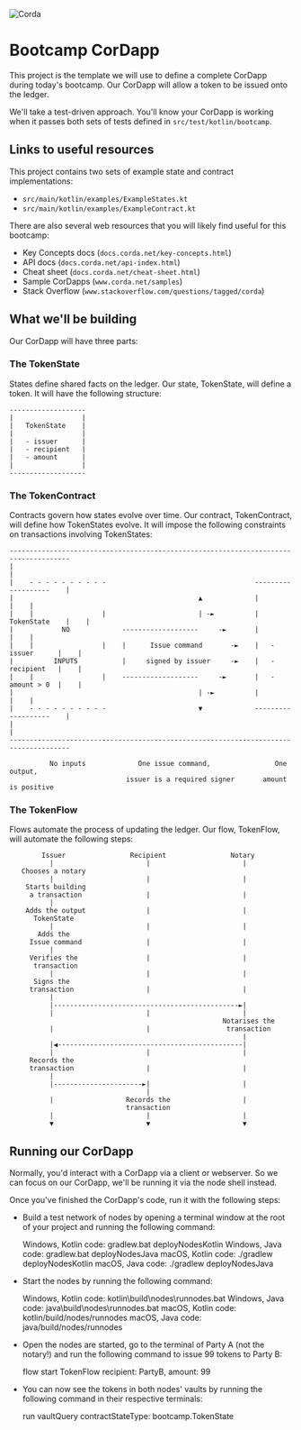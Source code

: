 ![Corda](https://www.corda.net/wp-content/uploads/2016/11/fg005_corda_b.png)

# Bootcamp CorDapp

This project is the template we will use to define a complete CorDapp during 
today's bootcamp. Our CorDapp will allow a token to be issued onto the ledger.

We'll take a test-driven approach. You'll know your CorDapp is working 
when it passes both sets of tests defined in `src/test/kotlin/bootcamp`.

## Links to useful resources

This project contains two sets of example state and contract implementations:

* `src/main/kotlin/examples/ExampleStates.kt`
* `src/main/kotlin/examples/ExampleContract.kt`

There are also several web resources that you will likely find useful for this 
bootcamp:

* Key Concepts docs (`docs.corda.net/key-concepts.html`)
* API docs (`docs.corda.net/api-index.html`)
* Cheat sheet (`docs.corda.net/cheat-sheet.html`)
* Sample CorDapps (`www.corda.net/samples`)
* Stack Overflow (`www.stackoverflow.com/questions/tagged/corda`)

## What we'll be building

Our CorDapp will have three parts:

### The TokenState

States define shared facts on the ledger. Our state, TokenState, will define a 
token. It will have the following structure:

    -------------------
    |                 |
    |   TokenState    |
    |                 |
    |   - issuer      |
    |   - recipient   |
    |   - amount      |
    |                 |
    -------------------

### The TokenContract

Contracts govern how states evolve over time. Our contract, TokenContract, 
will define how TokenStates evolve. It will impose the following constraints 
on transactions involving TokenStates:

    -------------------------------------------------------------------------------------
    |                                                                                   |
    |    - - - - - - - - - -                                     -------------------    |
    |                                              ▲             |                 |    |
    |    |                 |                       | -►          |   TokenState    |    |
    |            NO             -------------------     -►       |                 |    |
    |    |                 |    |      Issue command       -►    |   - issuer      |    |
    |          INPUTS           |     signed by issuer     -►    |   - recipient   |    |
    |    |                 |    -------------------     -►       |   - amount > 0  |    |
    |                                              | -►          |                 |    |
    |    - - - - - - - - - -                       ▼             -------------------    |
    |                                                                                   |
    -------------------------------------------------------------------------------------

              No inputs             One issue command,                One output,
                                 issuer is a required signer       amount is positive

### The TokenFlow

Flows automate the process of updating the ledger. Our flow, TokenFlow, will 
automate the following steps:

            Issuer                Recipient                Notary
              |                       |                       |
       Chooses a notary                                        
              |                       |                       |
        Starts building                                        
         a transaction                |                       |
              |                                                
        Adds the output               |                       |
          TokenState                                           
              |                       |                       |
           Adds the                                            
         Issue command                |                       |
              |                                                
         Verifies the                 |                       |
          transaction                                          
              |                       |                       |
          Signs the                                            
         transaction                  |                       |
              |                                                
              |----------------------------------------------►|
              |                       |                       |
                                                         Notarises the 
              |                       |                   transaction
                                                              |
              |◀----------------------------------------------|
              |                       |                       |
         Records the                                           
         transaction                  |                       |
              |                                                
              |----------------------►|                       |
                                      |                        
              |                  Records the                  |
                                 transaction                   
              |                       |                       |
              ▼                       ▼                       ▼

## Running our CorDapp

Normally, you'd interact with a CorDapp via a client or webserver. So we can
focus on our CorDapp, we'll be running it via the node shell instead.

Once you've finished the CorDapp's code, run it with the following steps:

* Build a test network of nodes by opening a terminal window at the root of
  your project and running the following command:

    Windows, Kotlin code: gradlew.bat deployNodesKotlin
    Windows, Java code:   gradlew.bat deployNodesJava
    macOS, Kotlin code:   ./gradlew deployNodesKotlin
    macOS, Java code:     ./gradlew deployNodesJava

* Start the nodes by running the following command:

    Windows, Kotlin code: kotlin\build\nodes\runnodes.bat
    Windows, Java code:   java\build\nodes\runnodes.bat
    macOS, Kotlin code:   kotlin/build/nodes/runnodes
    macOS, Java code:     java/build/nodes/runnodes

* Open the nodes are started, go to the terminal of Party A (not the notary!)
  and run the following command to issue 99 tokens to Party B:

    flow start TokenFlow recipient: PartyB, amount: 99

* You can now see the tokens in both nodes' vaults by running the following
  command in their respective terminals:

    run vaultQuery contractStateType: bootcamp.TokenState